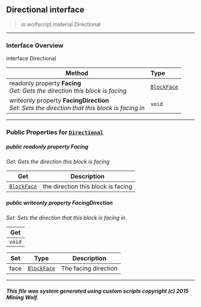 ## Directional __interface__

>io.wolfscript.material.Directional

---

### Interface Overview

interface Directional

Method | Type   
--- | :--- 
 readonly property __Facing__ <br> _Get: Gets the direction this block is facing_ | [`BlockFace`](../block/BlockFace.md)
 writeonly property __FacingDirection__ <br> _Set: Sets the direction that this block is facing in_ | `void`



---


### Public Properties for [`Directional`](Directional.md)

##### <a id='facing'></a>public  readonly property __Facing__

_Get: Gets the direction this block is facing_

Get | Description
--- | --- 
[`BlockFace`](../block/BlockFace.md) | the direction this block is facing



##### <a id='facingdirection'></a>public  writeonly property __FacingDirection__

_Set: Sets the direction that this block is facing in_

Get | 
--- | 
`void` |

Set | Type | Description  
--- | --- | --- 
face | [`BlockFace`](../block/BlockFace.md) | The facing direction


---


##### This file was system generated using custom scripts copyright (c) 2015 Mining Wolf.
	


